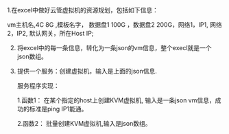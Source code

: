 

1.在excel中做好云管虚拟机的资源规划，包括如下信息： 

vm主机名,4C 8G ,模板名字， 数据盘1 100G ，数据盘2 200G，网络1，IP1, 网络2，IP2, 默认网关，所在Host IP; 

2. 将excel中的每一条信息，转化为一条json的vm信息，整个execl就是一个json数组。

3. 提供一个服务：创建虚拟机，输入是上面的json信息.
   
   服务程序实现：
   
   1.函数1： 在某个指定的host上创建KVM虚拟机, 输入是一条json vm信息，成功的标准是ping IP1能通。
   
   2.函数2： 批量创建KVM虚拟机,输入是json数组。